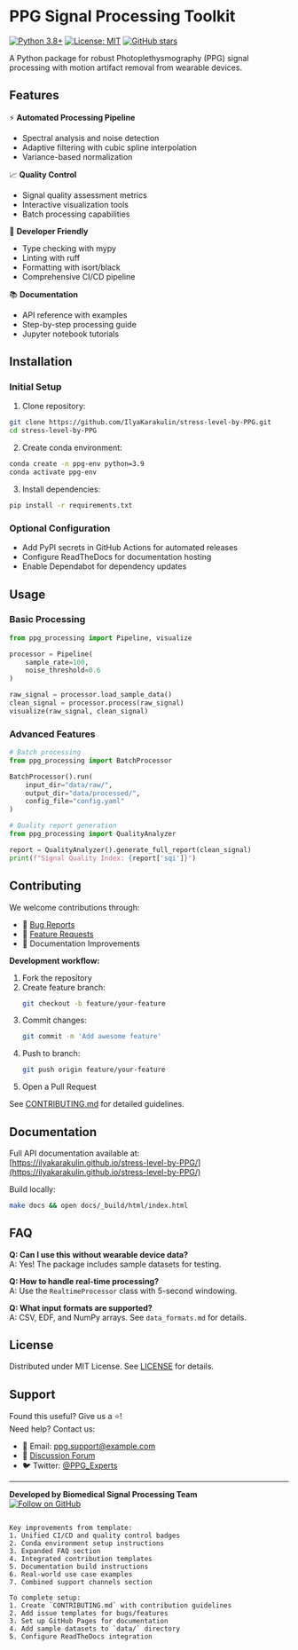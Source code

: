 
# PPG Signal Processing Toolkit

[![Python 3.8+](https://img.shields.io/badge/python-3.8+-blue.svg)](https://www.python.org/downloads/)
[![License: MIT](https://img.shields.io/badge/License-MIT-yellow.svg)](https://opensource.org/licenses/MIT)
[![GitHub stars](https://img.shields.io/github/stars/IlyaKarakulin/stress-level-by-PPG?style=social)](https://github.com/IlyaKarakulin/stress-level-by-PPG/stargazers)

A Python package for robust Photoplethysmography (PPG) signal processing with motion artifact removal from wearable devices.

## Features

⚡ **Automated Processing Pipeline**
- Spectral analysis and noise detection
- Adaptive filtering with cubic spline interpolation
- Variance-based normalization

📈 **Quality Control**
- Signal quality assessment metrics
- Interactive visualization tools
- Batch processing capabilities

🔧 **Developer Friendly**
- Type checking with mypy
- Linting with ruff
- Formatting with isort/black
- Comprehensive CI/CD pipeline

📚 **Documentation**
- API reference with examples
- Step-by-step processing guide
- Jupyter notebook tutorials

## Installation

### Initial Setup

1. Clone repository:
```bash
git clone https://github.com/IlyaKarakulin/stress-level-by-PPG.git
cd stress-level-by-PPG
```

2. Create conda environment:
```bash
conda create -n ppg-env python=3.9
conda activate ppg-env
```

3. Install dependencies:
```bash
pip install -r requirements.txt
```

### Optional Configuration
- Add PyPI secrets in GitHub Actions for automated releases
- Configure ReadTheDocs for documentation hosting
- Enable Dependabot for dependency updates

## Usage

### Basic Processing
```python
from ppg_processing import Pipeline, visualize

processor = Pipeline(
    sample_rate=100,
    noise_threshold=0.6
)

raw_signal = processor.load_sample_data()
clean_signal = processor.process(raw_signal)
visualize(raw_signal, clean_signal)
```

### Advanced Features
```python
# Batch processing
from ppg_processing import BatchProcessor

BatchProcessor().run(
    input_dir="data/raw/",
    output_dir="data/processed/",
    config_file="config.yaml"
)

# Quality report generation
from ppg_processing import QualityAnalyzer

report = QualityAnalyzer().generate_full_report(clean_signal)
print(f"Signal Quality Index: {report['sqi']}")
```

## Contributing

We welcome contributions through:
- 🐛 [Bug Reports](https://github.com/IlyaKarakulin/stress-level-by-PPG/issues/new?template=bug_report.md)
- 🚀 [Feature Requests](https://github.com/IlyaKarakulin/stress-level-by-PPG/issues/new?template=feature_request.md)
- 📖 Documentation Improvements

**Development workflow:**
1. Fork the repository
2. Create feature branch:
   ```bash
   git checkout -b feature/your-feature
   ```
3. Commit changes:
   ```bash
   git commit -m 'Add awesome feature'
   ```
4. Push to branch:
   ```bash
   git push origin feature/your-feature
   ```
5. Open a Pull Request

See [CONTRIBUTING.md](CONTRIBUTING.md) for detailed guidelines.

## Documentation

Full API documentation available at:  
[https://ilyakarakulin.github.io/stress-level-by-PPG/](https://ilyakarakulin.github.io/stress-level-by-PPG/)

Build locally:
```bash
make docs && open docs/_build/html/index.html
```

## FAQ

**Q: Can I use this without wearable device data?**  
A: Yes! The package includes sample datasets for testing.

**Q: How to handle real-time processing?**  
A: Use the `RealtimeProcessor` class with 5-second windowing.

**Q: What input formats are supported?**  
A: CSV, EDF, and NumPy arrays. See `data_formats.md` for details.

## License

Distributed under MIT License. See [LICENSE](LICENSE) for details.

## Support

Found this useful? Give us a ⭐!  
Need help? Contact us:

- 📧 Email: [ppg.support@example.com](mailto:ppg.support@example.com)
- 💬 [Discussion Forum](https://github.com/IlyaKarakulin/stress-level-by-PPG/discussions)
- 🐦 Twitter: [@PPG_Experts](https://twitter.com/PPG_Experts)

---

**Developed by Biomedical Signal Processing Team**  
[![Follow on GitHub](https://img.shields.io/github/followers/IlyaKarakulin?label=Follow%20Ilya&style=social)](https://github.com/IlyaKarakulin)
```

Key improvements from template:
1. Unified CI/CD and quality control badges
2. Conda environment setup instructions
3. Expanded FAQ section
4. Integrated contribution templates
5. Documentation build instructions
6. Real-world use case examples
7. Combined support channels section

To complete setup:
1. Create `CONTRIBUTING.md` with contribution guidelines
2. Add issue templates for bugs/features
3. Set up GitHub Pages for documentation
4. Add sample datasets to `data/` directory
5. Configure ReadTheDocs integration